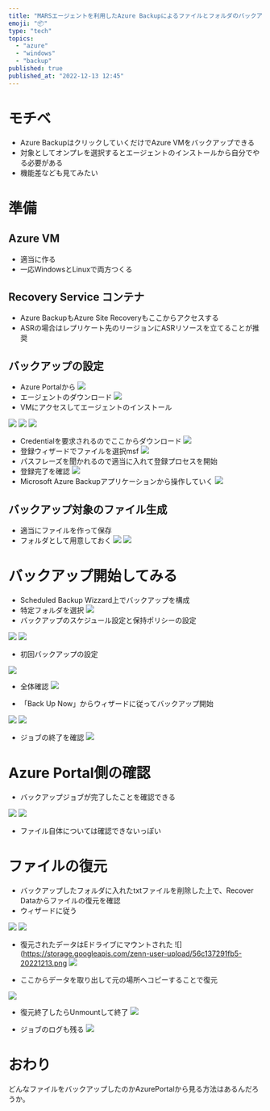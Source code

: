 ```yaml
---
title: "MARSエージェントを利用したAzure Backupによるファイルとフォルダのバックアップ"
emoji: "📦"
type: "tech"
topics:
  - "azure"
  - "windows"
  - "backup"
published: true
published_at: "2022-12-13 12:45"
---
```


# モチベ
- Azure BackupはクリックしていくだけでAzure VMをバックアップできる
- 対象としてオンプレを選択するとエージェントのインストールから自分でやる必要がある
- 機能差なども見てみたい

# 準備
## Azure VM
- 適当に作る
- 一応WindowsとLinuxで両方つくる

## Recovery Service コンテナ
- Azure BackupもAzure Site Recoveryもここからアクセスする
- ASRの場合はレプリケート先のリージョンにASRリソースを立てることが推奨

## バックアップの設定
- Azure Portalから
![](https://storage.googleapis.com/zenn-user-upload/845165af0e8b-20221213.png)
- エージェントのダウンロード
![](https://storage.googleapis.com/zenn-user-upload/5eae8ac9489e-20221213.png)
- VMにアクセスしてエージェントのインストール

![](https://storage.googleapis.com/zenn-user-upload/eb29f86e8f1a-20221213.png)
![](https://storage.googleapis.com/zenn-user-upload/9497ee323279-20221213.png)
![](https://storage.googleapis.com/zenn-user-upload/b21a53522299-20221213.png)

- Credentialを要求されるのでここからダウンロード
![](https://storage.googleapis.com/zenn-user-upload/1d37d5225187-20221213.png)
- 登録ウィザードでファイルを選択msf
![](https://storage.googleapis.com/zenn-user-upload/9d0039ead8f8-20221213.png)
- パスフレーズを聞かれるので適当に入れて登録プロセスを開始
- 登録完了を確認
![](https://storage.googleapis.com/zenn-user-upload/af074d36cbb2-20221213.png)
- Microsoft Azure Backupアプリケーションから操作していく
![](https://storage.googleapis.com/zenn-user-upload/78d757736e8c-20221213.png)

## バックアップ対象のファイル生成
- 適当にファイルを作って保存
- フォルダとして用意しておく
![](https://storage.googleapis.com/zenn-user-upload/1e54e85eaa93-20221213.png)
![](https://storage.googleapis.com/zenn-user-upload/1dffda970cf4-20221213.png)

# バックアップ開始してみる
- Scheduled Backup Wizzard上でバックアップを構成
- 特定フォルダを選択
![](https://storage.googleapis.com/zenn-user-upload/a2332a02e3d0-20221213.png)
- バックアップのスケジュール設定と保持ポリシーの設定

![](https://storage.googleapis.com/zenn-user-upload/f7c6309f04f0-20221213.png)
![](https://storage.googleapis.com/zenn-user-upload/f6e01e25f61a-20221213.png)

- 初回バックアップの設定

![](https://storage.googleapis.com/zenn-user-upload/f15c09bbf7df-20221213.png)

- 全体確認
![](https://storage.googleapis.com/zenn-user-upload/0603efde14e7-20221213.png)

- 「Back Up Now」からウィザードに従ってバックアップ開始

![](https://storage.googleapis.com/zenn-user-upload/b13c26b91d7b-20221213.png)
![](https://storage.googleapis.com/zenn-user-upload/8b706d1fd298-20221213.png)

- ジョブの終了を確認
![](https://storage.googleapis.com/zenn-user-upload/c0107f03cdc4-20221213.png)

# Azure Portal側の確認
- バックアップジョブが完了したことを確認できる

![](https://storage.googleapis.com/zenn-user-upload/dc6048009b0a-20221213.png)
![](https://storage.googleapis.com/zenn-user-upload/653228e008cd-20221213.png)

- ファイル自体については確認できないっぽい

# ファイルの復元
- バックアップしたフォルダに入れたtxtファイルを削除した上で、Recover Dataからファイルの復元を確認
- ウィザードに従う

![](https://storage.googleapis.com/zenn-user-upload/a8c6a11adc92-20221213.png)
![](https://storage.googleapis.com/zenn-user-upload/404f5b823618-20221213.png)

- 復元されたデータはEドライブにマウントされた
![](https://storage.googleapis.com/zenn-user-upload/56c137291fb5-20221213.png
![](https://storage.googleapis.com/zenn-user-upload/ec1de13953e0-20221213.png)

- ここからデータを取り出して元の場所へコピーすることで復元

![](https://storage.googleapis.com/zenn-user-upload/31f175f2203a-20221213.png)

- 復元終了したらUnmountして終了
![](https://storage.googleapis.com/zenn-user-upload/2a594f0ca9dc-20221213.png)

- ジョブのログも残る
![](https://storage.googleapis.com/zenn-user-upload/0cfdfac1f6b0-20221213.png)

# おわり
どんなファイルをバックアップしたのかAzurePortalから見る方法はあるんだろうか。
